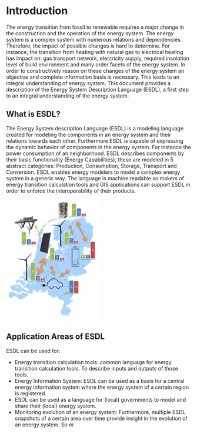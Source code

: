 # Introduction

The energy transition from fossil to renewable requires a major change in the construction and the operation of the energy system. The energy system is a complex system with numerous relations and dependencies. Therefore, the impact of possible changes is hard to determine. For instance, the transition from heating with natural gas to electrical heating has impact on: gas transport network, electricity supply, required insolation level of build environment and many order facets of the energy system. In order to constructively reason on these changes of the energy system an objective and complete information basis is necessary.  This leads to an integral understanding of energy system. This document provides a description of the Energy System Description Language \(ESDL\), a first step to an integral understanding of the energy system.

## What is ESDL?

The Energy System description Language \(ESDL\) is a modeling language created for modeling the components in an energy system and their relations towards each other. Furthermore ESDL is capable of expressing the dynamic behavior of components in the energy system. For instance the power consumption of an neighborhood. ESDL describes components by their basic functionality \(Energy Capabilities\), these are modeled in 5 abstract categories: Production, Consumption, Storage, Transport and Conversion. ESDL enables energy modelers to model a complex energy system in a generic way. The language is machine readable so makers of energy transition calculation tools and GIS applications can support ESDL in order to enforce the interoperability of their products.

![](https://github.com/EnergyTransition/ESDL-gitbook/blob/master/Images/ESDL.JPG?raw=true)

## Application Areas of ESDL

ESDL can be used for: 

* Energy transition calculation tools: common language for energy transition calculation tools. To describe inputs and outputs of those tools. 
* Energy Information System: ESDL can be used as a basis for a central energy information system where the energy system of a certain region is registered. 
* ESDL can be used as a language for \(local\) governments to model and share their \(local\) energy system. 
* Monitoring evolution of an energy system: Furthermore, multiple ESDL snapshots of a certain area over time provide insight in the evolution of an energy system. So m



## 



